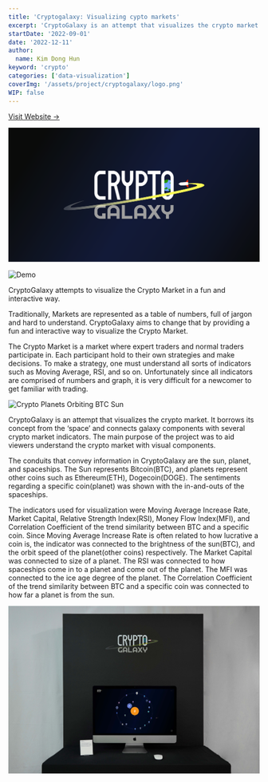```yaml
---
title: 'Cryptogalaxy: Visualizing cypto markets'
excerpt: 'CryptoGalaxy is an attempt that visualizes the crypto market. It borrows its concept from the ‘space’ and connects galaxy components with several crypto market indicators. The main purpose of the project was to aid viewers understand the crypto market with visual components.'
startDate: '2022-09-01'
date: '2022-12-11'
author:
  name: Kim Dong Hun
keyword: 'crypto'
categories: ['data-visualization']
coverImg: '/assets/project/cryptogalaxy/logo.png'
WIP: false
---
```


[Visit Website →](https://hunkim98.github.io/cryptogalaxy/)

![CryptoGalaxy Logo](/assets/project/cryptogalaxy/logo.png)

![Demo](/assets/project/cryptogalaxy/demo.gif)

CryptoGalaxy attempts to visualize the Crypto Market in a fun and interactive way.

Traditionally, Markets are represented as a table of numbers, full of jargon and hard to understand. CryptoGalaxy aims to change that by providing a fun and interactive way to visualize the Crypto Market.

The Crypto Market is a market where expert traders and normal traders participate in. Each participant hold to their own strategies and make decisions. To make a strategy, one must understand all sorts of indicators such as Moving Average, RSI, and so on. Unfortunately since all indicators are comprised of numbers and graph, it is very difficult for a newcomer to get familiar with trading.

![Crypto Planets Orbiting BTC Sun](/assets/project/cryptogalaxy/screen.png)

CryptoGalaxy is an attempt that visualizes the crypto market. It borrows its concept from the ‘space’ and connects galaxy components with several crypto market indicators. The main purpose of the project was to aid viewers understand the crypto market with visual components.

The conduits that convey information in CryptoGalaxy are the sun, planet, and spaceships. The Sun represents Bitcoin(BTC), and planets represent other coins such as Ethereum(ETH), Dogecoin(DOGE). The sentiments regarding a specific coin(planet) was shown with the in-and-outs of the spaceships.

The indicators used for visualization were Moving Average Increase Rate, Market Capital, Relative Strength Index(RSI), Money Flow Index(MFI), and Correlation Coefficient of the trend similarity between BTC and a specific coin. Since Moving Average Increase Rate is often related to how lucrative a coin is, the indicator was connected to the brightness of the sun(BTC), and the orbit speed of the planet(other coins) respectively. The Market Capital was connected to size of a planet. The RSI was connected to how spaceships come in to a planet and come out of the planet. The MFI was connected to the ice age degree of the planet. The Correlation Coefficient of the trend similarity between BTC and a specific coin was connected to how far a planet is from the sun.

![Installation Viewed from Side](/assets/project/cryptogalaxy/front.jpg)
